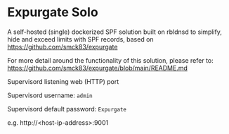 # Expurgate Solo

A self-hosted (single) dockerized SPF solution built on rbldnsd to simplify, hide and exceed limits with SPF records, based on https://github.com/smck83/expurgate

For more detail around the functionality of this solution, please refer to: https://github.com/smck83/expurgate/blob/main/README.md

Supervisord listening web (HTTP) port

Supervisord username: `admin`

Supervisord default password: `Expurgate`

e.g. http://\<host-ip-address\>:9001
